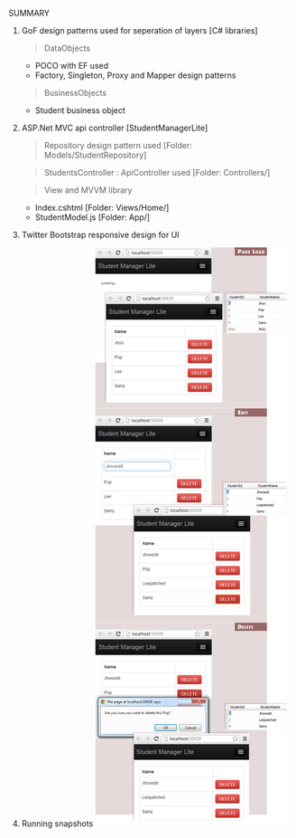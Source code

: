 SUMMARY

01. GoF design patterns used for seperation of layers [C# libraries]
	> DataObjects 
	  + POCO with EF used
	  + Factory, Singleton, Proxy and Mapper design patterns
	  
	> BusinessObjects
	  + Student business object

02. ASP.Net MVC api controller [StudentManagerLite]
	> Repository design pattern used [Folder: Models/StudentRepository]

	> StudentsController : ApiController used  [Folder: Controllers/]
	
	> View and MVVM library
	  + Index.cshtml [Folder: Views/Home/]
	  + StudentModel.js [Folder: App/]

03. Twitter Bootstrap responsive design for UI

04. Running snapshots
![](Outputs.png?raw=true)
